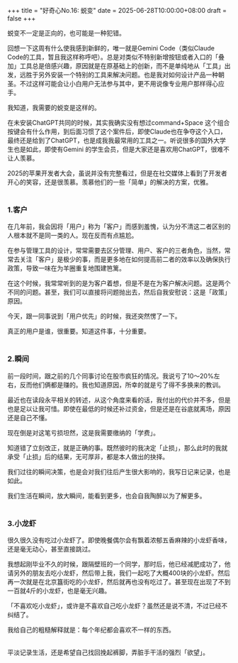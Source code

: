 +++
title = "好奇心No.16: 蜕变"
date = 2025-06-28T10:00:00+08:00
draft = false
+++

蜕变不一定是正向的，也可能是一种犯错。
<!--more-->

回想一下这周有什么使我感到新鲜的，唯一就是Gemini Code（类似Claude Code的工具，暂且我这样称呼吧）。总是对类似不特别新增按钮或者入口的「叠加」工具总是倍感兴趣，原因就是在原基础上的创新，而不是单纯地从「工具」出发，远胜于另外安装一个特别的工具来解决问题。也是我对如何设计产品一种朝圣。不过这样可能会让小白用户无法参与其中，更不用说像专业用户那样得心应手。

我知道，我需要的蜕变是这样的。

在未安装ChatGPT共同的时候，其实我确实没有想过command+Space 这个组合按键会有什么作用，到后面习惯了这个案件后，即使Claude也在争夺这个入口，最终还是给到了ChatGPT，也是成我我最常用的工具之一。听说很多的国外大学生也是如此，即使有Gemini 的学生会员，但是大家还是喜欢用ChatGPT，很难不让人羡慕。

2025的苹果开发者大会，虽说并没有完整看过，但是在社交媒体上看到了开发者开心的笑容，还是很羡慕。羡慕他们的一些「简单」的解决的方案，优雅。
<br>
<br>

### 1.客户
在几年前，我会因将「用户」称为「客户」而感到羞愧，认为分不清这二者区别的人根本就不是同一类的人。现在反而有点尴尬。

在参与管理工具的设计，常常需要去区分管理、用户、客户的三者角色，当然，常常去关注「客户」是极少的事，而是更多地在如何提高前二者的效率以及确保执行政策，导致一味在为羊圈重复地围建笆篱。

在这个时候，我常常听到的是为客户着想，但是不是在为客户解决问题。这是两个不同的问题。甚至，我们可以直接将问题抛出去，然后自我安慰说：这是「政策」原因。

今天，跟一同事说到「用户优先」的时候，我还突然愣了一下。

真正的用户是谁，很重要。知道这件事，十分重要。
<br>
<br>

### 2.瞬间
前一段时间，跟之前的几个同事讨论在股市疯狂的情况。我说亏了10～20%左右，反而他们俩都是赚的。我也知道原因，所幸的就是亏了得不多换来的教训。

最近也在读段永平相关的转述，从这个角度来看的话，我付出的代价并不多，但是也是足以让我可惜。即使在最低的时候还补过资金，但是还是在谷底就离场，原因还是自己不懂。

现在倒是对这笔亏损坦然，这是我需要缴纳的「学费」。

知道错了立刻改正，就是正确的事。既然彼时的我决定「止损」，那么此时的我就承受「止损」后的结果，无可厚非，都是本人做出的抉择。

我们过往的瞬间决策，也是会对我们往后产生很大影响的，我写日记来记录，也是如此。

我们生活在瞬间，放大瞬间，能看到更多，也会自我陶醉以为了解更多。
<br>
<br>

### 3.小龙虾
很久很久没有吃过小龙虾了。即使晚餐偶尔会有飘着浓郁五香麻辣的小龙虾香味，还是毫无动心，甚至直接跳过。

我想起刚毕业不久的时候，跟隔壁班的一个同学，那时后，他已经减肥成功了，他请另外的朋友去吃小龙虾，然后带上我，我们一起吃了大概400块的小龙虾。然后再一次就是在北京簋街吃的小龙虾，然后就再也没有吃过了。甚至现在出现了不到一百就4斤的小龙虾，也是毫无兴趣。

「不喜欢吃小龙虾」，或许是不喜欢自己吃小龙虾？虽然还是说不清，不过已经不纠结了。

我给自己的粗糙解释就是：每个年纪都会喜欢不一样的东西。
<br>
<br>


平淡记录生活，还是希望自己找回挽起裤脚，弄脏手干活的强烈「欲望」。
